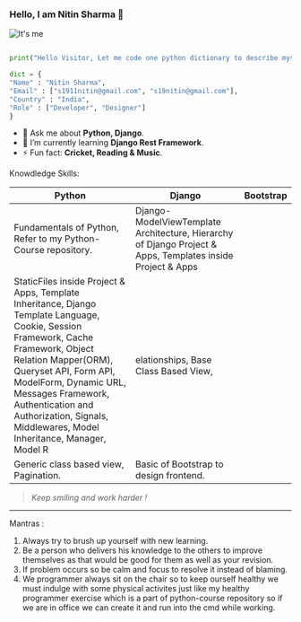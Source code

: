### Hello, I am Nitin Sharma 👋

![It's me](https://learncodeonline.in/mascot.png "Nitin Sharma")

```python

print("Hello Visitor, Let me code one python dictionary to describe myself :)")

dict = {
"Name" : "Nitin Sharma",
"Email" : ["s1911nitin@gmail.com", "s19nitin@gmail.com"],
"Country" : "India",
"Role" : ["Developer", "Designer"]
}

```

- 💬  Ask me about **Python, Django**.
- 🌱  I’m currently learning **Django Rest Framework**.
- ⚡   Fun fact: **Cricket, Reading & Music**.


Knowdledge Skills:

|Python |Django |Bootstrap |
|--- |--- |--- |
|Fundamentals of Python, Refer to my Python-Course repository.| Django- ModelViewTemplate Architecture, Hierarchy of Django Project & Apps, Templates inside Project & Apps
StaticFiles inside Project & Apps, Template Inheritance, Django Template Language, Cookie, Session Framework, Cache Framework, Object Relation Mapper(ORM), Queryset API, Form API, ModelForm, Dynamic URL, Messages Framework, Authentication and Authorization, Signals, Middlewares, Model Inheritance, Manager, Model R|elationships, Base Class Based View, 
Generic class based view, Pagination.| Basic of Bootstrap to design frontend.|

>_Keep smiling and work harder !_

---

Mantras :

1. Always try to brush up yourself with new learning.
2. Be a person who delivers his knowledge to the others to improve themselves as that would be good for them as well as your revision.
3. If problem occurs so be calm and focus to resolve it instead of blaming.
4. We programmer always sit on the chair so to keep ourself healthy we must indulge with some physical activites just like my healthy programmer
exercise which is a part of python-course repository so if we are in office we can create it and run into the cmd while working.













